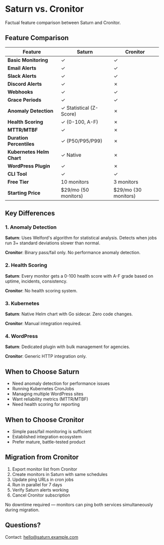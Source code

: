 # Saturn vs. Cronitor

Factual feature comparison between Saturn and Cronitor.

## Feature Comparison

| Feature | Saturn | Cronitor |
|---------|--------|----------|
| **Basic Monitoring** | ✓ | ✓ |
| **Email Alerts** | ✓ | ✓ |
| **Slack Alerts** | ✓ | ✓ |
| **Discord Alerts** | ✓ | ✗ |
| **Webhooks** | ✓ | ✓ |
| **Grace Periods** | ✓ | ✓ |
| **Anomaly Detection** | ✓ Statistical (Z-Score) | ✗ |
| **Health Scoring** | ✓ (0-100, A-F) | ✗ |
| **MTTR/MTBF** | ✓ | ✗ |
| **Duration Percentiles** | ✓ (P50/P95/P99) | ✗ |
| **Kubernetes Helm Chart** | ✓ Native | ✗ |
| **WordPress Plugin** | ✓ | ✗ |
| **CLI Tool** | ✓ | ✓ |
| **Free Tier** | 10 monitors | 3 monitors |
| **Starting Price** | $29/mo (50 monitors) | $29/mo (30 monitors) |

## Key Differences

### 1. Anomaly Detection

**Saturn**: Uses Welford's algorithm for statistical analysis. Detects when jobs run 3+ standard deviations slower than normal.

**Cronitor**: Binary pass/fail only. No performance anomaly detection.

### 2. Health Scoring

**Saturn**: Every monitor gets a 0-100 health score with A-F grade based on uptime, incidents, consistency.

**Cronitor**: No health scoring system.

### 3. Kubernetes

**Saturn**: Native Helm chart with Go sidecar. Zero code changes.

**Cronitor**: Manual integration required.

### 4. WordPress

**Saturn**: Dedicated plugin with bulk management for agencies.

**Cronitor**: Generic HTTP integration only.

## When to Choose Saturn

- Need anomaly detection for performance issues
- Running Kubernetes CronJobs
- Managing multiple WordPress sites
- Want reliability metrics (MTTR/MTBF)
- Need health scoring for reporting

## When to Choose Cronitor

- Simple pass/fail monitoring is sufficient
- Established integration ecosystem
- Prefer mature, battle-tested product

## Migration from Cronitor

1. Export monitor list from Cronitor
2. Create monitors in Saturn with same schedules
3. Update ping URLs in cron jobs
4. Run in parallel for 7 days
5. Verify Saturn alerts working
6. Cancel Cronitor subscription

No downtime required — monitors can ping both services simultaneously during migration.

## Questions?

Contact: hello@saturn.example.com

